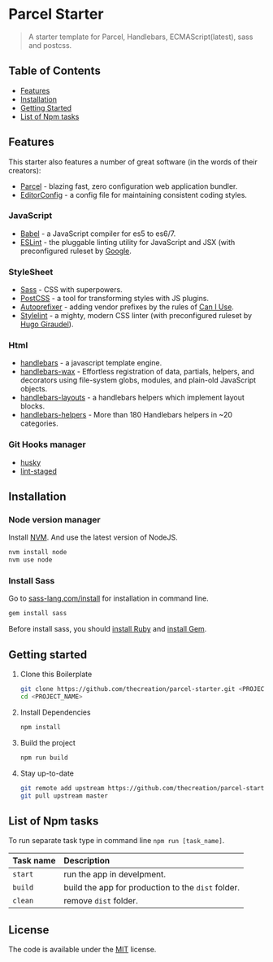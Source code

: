 # Parcel Starter

> A starter template for Parcel, Handlebars, ECMAScript(latest), sass and postcss.

## Table of Contents

* [Features](#features)
* [Installation](#installation)
* [Getting Started](#getting-started)
* [List of Npm tasks](#list-of-npm-tasks)

## Features
This starter also features a number of great software (in the words of their creators):

* [Parcel](https://parceljs.org/) - blazing fast, zero configuration web application bundler.
* [EditorConfig](http://editorconfig.org/) - a config file for maintaining  consistent coding styles.

### JavaScript

* [Babel](http://babeljs.io/) - a JavaScript compiler for es5 to es6/7.
* [ESLint](http://eslint.org/) - the pluggable linting utility for JavaScript and JSX (with preconfigured ruleset by [Google](https://github.com/google/eslint-config-google).

### StyleSheet

* [Sass](http://sass-lang.com/) - CSS with superpowers.
* [PostCSS](https://github.com/postcss/postcss) - a tool for transforming styles with JS plugins.
* [Autoprefixer](https://github.com/postcss/autoprefixer) - adding vendor prefixes by the rules of [Can I Use](http://caniuse.com/).
* [Stylelint](http://stylelint.io/) - a mighty, modern CSS linter (with preconfigured ruleset by [Hugo Giraudel](https://sass-guidelin.es/)).

### Html

* [handlebars](https://github.com/wycats/handlebars.js) - a javascript template engine.
* [handlebars-wax](https://github.com/shannonmoeller/handlebars-wax) - Effortless registration of data, partials, helpers, and decorators using file-system globs, modules, and plain-old JavaScript objects.
* [handlebars-layouts](https://github.com/shannonmoeller/handlebars-layouts) - a handlebars helpers which implement layout blocks.
* [handlebars-helpers](https://github.com/helpers/handlebars-helpers) - More than 180 Handlebars helpers in ~20 categories.

### Git Hooks manager

* [husky](https://github.com/typicode/husky)
* [lint-staged](https://github.com/okonet/lint-staged)

## Installation

### Node version manager

Install [NVM](https://github.com/creationix/nvm). And use the latest version of NodeJS.

```bash
nvm install node
nvm use node
```

### Install Sass

Go to [sass-lang.com/install](http://sass-lang.com/install) for installation in command line.

```bash
gem install sass
```

Before install sass, you should [install Ruby](https://www.ruby-lang.org/en/documentation/installation/) and [install Gem](https://rubygems.org/pages/download).

## Getting started

1. Clone this Boilerplate

   ```bash
   git clone https://github.com/thecreation/parcel-starter.git <PROJECT_NAME>
   cd <PROJECT_NAME>
   ```

2. Install Dependencies

   ```bash
   npm install
   ```

3. Build the project

   ```bash
   npm run build
   ```

4. Stay up-to-date

   ```bash
   git remote add upstream https://github.com/thecreation/parcel-starter.git
   git pull upstream master
   ```

## List of Npm tasks

To run separate task type in command line `npm run [task_name]`.

Task name          | Description
:------------------|:----------------------------------
`start`            | run the app in develpment.
`build`            | build the app for production to the `dist` folder.
`clean`            | remove `dist` folder.

## License

The code is available under the [MIT](https://github.com/thecreation/parcel-starter/blob/master/LICENSE) license.
